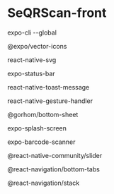 # SeQRScan-front

expo-cli --global

@expo/vector-icons

react-native-svg

expo-status-bar

react-native-toast-message

react-native-gesture-handler

@gorhom/bottom-sheet

expo-splash-screen

expo-barcode-scanner

@react-native-community/slider

@react-navigation/bottom-tabs

@react-navigation/stack
